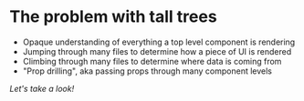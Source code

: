 # The problem with tall trees

- Opaque understanding of everything a top level component is rendering
- Jumping through many files to determine how a piece of UI is rendered
- Climbing through many files to determine where data is coming from
- "Prop drilling", aka passing props through many component levels

*Let's take a look!*
